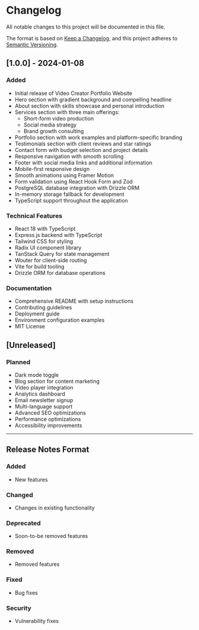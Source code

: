 # Changelog

All notable changes to this project will be documented in this file.

The format is based on [Keep a Changelog](https://keepachangelog.com/en/1.0.0/),
and this project adheres to [Semantic Versioning](https://semver.org/spec/v2.0.0.html).

## [1.0.0] - 2024-01-08

### Added
- Initial release of Video Creator Portfolio Website
- Hero section with gradient background and compelling headline
- About section with skills showcase and personal introduction
- Services section with three main offerings:
  - Short-form video production
  - Social media strategy
  - Brand growth consulting
- Portfolio section with work examples and platform-specific branding
- Testimonials section with client reviews and star ratings
- Contact form with budget selection and project details
- Responsive navigation with smooth scrolling
- Footer with social media links and additional information
- Mobile-first responsive design
- Smooth animations using Framer Motion
- Form validation using React Hook Form and Zod
- PostgreSQL database integration with Drizzle ORM
- In-memory storage fallback for development
- TypeScript support throughout the application

### Technical Features
- React 18 with TypeScript
- Express.js backend with TypeScript
- Tailwind CSS for styling
- Radix UI component library
- TanStack Query for state management
- Wouter for client-side routing
- Vite for build tooling
- Drizzle ORM for database operations

### Documentation
- Comprehensive README with setup instructions
- Contributing guidelines
- Deployment guide
- Environment configuration examples
- MIT License

## [Unreleased]

### Planned
- Dark mode toggle
- Blog section for content marketing
- Video player integration
- Analytics dashboard
- Email newsletter signup
- Multi-language support
- Advanced SEO optimizations
- Performance optimizations
- Accessibility improvements

---

## Release Notes Format

### Added
- New features

### Changed
- Changes in existing functionality

### Deprecated
- Soon-to-be removed features

### Removed
- Removed features

### Fixed
- Bug fixes

### Security
- Vulnerability fixes